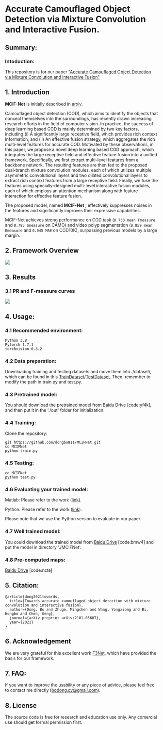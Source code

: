 # Accurate Camouflaged Object Detection via Mixture Convolution and Interactive Fusion.

## Summary:

### Intoduction:
This repository is for our paper ["Accurate Camouflaged Object Detection via Mixture Convolution and Interactive Fusion"](https://ieeexplore.ieee.org/document/9305717)



## 1. Introduction
**MCIF-Net** is initially described in [arxiv](hxxx).


Camouflaged object detection (COD), which aims to identify the objects that conceal themselves into the surroundings, has recently drawn increasing research efforts in the field of computer vision.
In practice, the success of deep learning based COD is mainly determined by two key factors, including (i) A significantly large receptive field, which provides rich context information, and (ii) An effective fusion strategy, which aggregates the rich multi-level features for accurate COD. Motivated by these observations, in this paper, we propose a novel deep learning based COD approach, which integrates the large receptive field and effective feature fusion into a unified framework. Specifically, we first extract multi-level features from a backbone network. The resulting features are then fed to the proposed dual-branch mixture convolution modules, each of which utilizes multiple asymmetric convolutional layers and two dilated convolutional layers to extract rich context features from a large receptive field.
Finally, we fuse the features using specially-designed multi-level interactive fusion modules, each of which employs an attention mechanism along with feature interaction for effective feature fusion.

The proposed model, named **MCIF-Net** , effectively suppresses noises in the features and significantly improves their expressive capabilities. 


MCIF-Net achieves strong performance on COD task (`0.733 mean Fmeasure` and `0.785 Smeasure` on CAMO) and
video polyp segmentation (`0.859 mean Emeasure` and `0.045 MAE`  on COD10K), surpassing previous models by a large margin.



## 2. Framework Overview

![](https://github.com/dongbo811/MCIFNet/blob/main/Figs/net.png)


## 3. Results
### 3.1 PR and F-measure curves
![](https://github.com/dongbo811/MCIFNet/blob/main/Figs/pr_curve.png)

## 4. Usage:
### 4.1 Recommended environment:
```
Python 3.8
Pytorch 1.7.1
torchvision 0.8.2
```

### 4.2 Data preparation:
Downloading training and testing datasets and move them into ./dataset/, which can be found in this [TrainDataset](https://drive.google.com/u/0/uc?id=120wKRvwXpqqeEejw60lYsEyZ4SOicR3M&export=download)/[TestDataset](https://drive.google.com/u/0/uc?id=1bTIb2qo7WXfyLgCn43Pz0ZDQ4XceO9dE&export=download). Then, remember to modify the path in train.py and test.py.


### 4.3 Pretrained model:
You should download the pretrained model from [Baidu Drive](https://pan.baidu.com/s/17o9ixUYJlE_Xr6fjzqUF0Q) [code:yf4k], and then put it in the './out' folder for initialization. 

### 4.4 Training:
Clone the repository:
```
git https://github.com/dongbo811/MCIFNet.git
cd MCIFNet 
python train.py
```

### 4.5 Testing:
```
cd MCIFNet 
python test.py
```

### 4.6 Evaluating your trained model:

Matlab: Please refer to the work ([link](https://github.com/DengPingFan/SINet)).

Python: Please refer to the work ([link](https://github.com/zyjwuyan/SOD_Evaluation_Metrics)).

Please note that we use the Python version to evaluate in our paper.


### 4.7 Well trained model:
You could download the trained model from [Baidu Drive](https://pan.baidu.com/s/1logoYpfwNWDawOGotTSnAw) [code:bmw4] and put the model in directory './MCIFNet'.

### 4.8 Pre-computed maps:
[Baidu Drive](https://pan.baidu.com/s/1RKPgQr-9q81auZNR9_tlCQ) [code:ncte]



## 5. Citation:
```
@article{dong2021towards,
  title={Towards accurate camouflaged object detection with mixture convolution and interactive fusion},
  author={Dong, Bo and Zhuge, Mingchen and Wang, Yongxiong and Bi, Hongbo and Chen, Geng},
  journal={arXiv preprint arXiv:2101.05687},
  year={2021}
}
```

## 6. Acknowledgement
We are very grateful for this excellent work [F3Net](https://github.com/weijun88/F3Net), which have provided the basis for our framework.

## 7. FAQ:
If you want to improve the usability or any piece of advice, please feel free to contact me directly (bodong.cv@gmail.com).

## 8. License
The source code is free for research and education use only. Any comercial use should get formal permission first.
